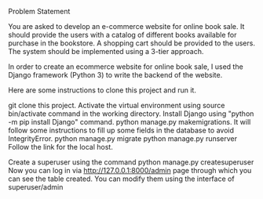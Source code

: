 Problem Statement

You are asked to develop an e-commerce website for online book sale. It should provide the users with a catalog of different books available for purchase in the bookstore. A shopping cart should be provided to the users. The system should be implemented using a 3-tier approach.

In order to create an ecommerce website for online book sale, I used the Django framework (Python 3) to write the backend of the website.

Here are some instructions to clone this project and run it.

git clone this project.
Activate the virtual environment using source bin/activate command in the working directory.
Install Django using "python -m pip install Django" command.
python manage.py makemigrations. It will follow some instructions to fill up some fields in the database to avoid IntegrityError.
python manage.py migrate
python manage.py runserver
Follow the link for the local host.

Create a superuser using the command python manage.py createsuperuser
Now you can log in via http://127.0.0.1:8000/admin page through which you can see the table created. You can modify them using the interface of superuser/admin
